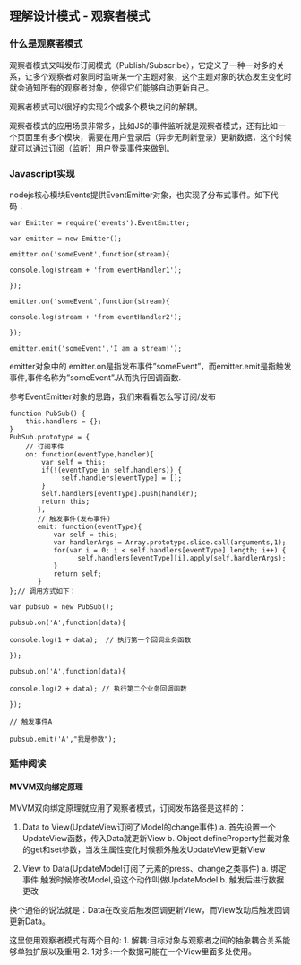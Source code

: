 ## 理解设计模式 - 观察者模式

### 什么是观察者模式
观察者模式又叫发布订阅模式（Publish/Subscribe），它定义了一种一对多的关系，让多个观察者对象同时监听某一个主题对象，这个主题对象的状态发生变化时就会通知所有的观察者对象，使得它们能够自动更新自己。

观察者模式可以很好的实现2个或多个模块之间的解耦。 

观察者模式的应用场景非常多，比如JS的事件监听就是观察者模式，还有比如一个页面里有多个模块，需要在用户登录后（异步无刷新登录）更新数据，这个时候就可以通过订阅（监听）用户登录事件来做到。

### Javascript实现


nodejs核心模块Events提供EventEmitter对象，也实现了分布式事件。如下代码：

```
var Emitter = require('events').EventEmitter;

var emitter = new Emitter();

emitter.on('someEvent',function(stream){

console.log(stream + 'from eventHandler1');

});

emitter.on('someEvent',function(stream){

console.log(stream + 'from eventHandler2');

});

emitter.emit('someEvent','I am a stream!');
```
emitter对象中的 emitter.on是指发布事件”someEvent”，而emitter.emit是指触发事件,事件名称为”someEvent”.从而执行回调函数.


参考EventEmitter对象的思路，我们来看看怎么写订阅/发布

```
function PubSub() {
    this.handlers = {};
}
PubSub.prototype = {
    // 订阅事件
    on: function(eventType,handler){
        var self = this;
        if(!(eventType in self.handlers)) {
             self.handlers[eventType] = [];
        }
        self.handlers[eventType].push(handler);
        return this;
       },
       // 触发事件(发布事件)
       emit: function(eventType){
           var self = this;
           var handlerArgs = Array.prototype.slice.call(arguments,1);
           for(var i = 0; i < self.handlers[eventType].length; i++) {
                 self.handlers[eventType][i].apply(self,handlerArgs);
           }
           return self;
       }
};// 调用方式如下：

var pubsub = new PubSub();

pubsub.on('A',function(data){

console.log(1 + data);  // 执行第一个回调业务函数

});

pubsub.on('A',function(data){

console.log(2 + data); // 执行第二个业务回调函数

});

// 触发事件A

pubsub.emit('A',"我是参数");
```


### 延伸阅读

#### MVVM双向绑定原理

MVVM双向绑定原理就应用了观察者模式，订阅发布路径是这样的：

1. Data to View(UpdateView订阅了Model的change事件)
    a. 首先设置一个UpdateView函数，传入Data就更新View
    b. Object.defineProperty拦截对象的get和set参数，当发生属性变化时候额外触发UpdateView更新View

2. View to Data(UpdateModel订阅了元素的press、change之类事件)
    a. 绑定事件 触发时候修改Model,设这个动作叫做UpdateModel
    b. 触发后进行数据更改

换个通俗的说法就是：Data在改变后触发回调更新View，而View改动后触发回调更新Data。

这里使用观察者模式有两个目的:
    1. 解耦:目标对象与观察者之间的抽象耦合关系能够单独扩展以及重用
    2. 1对多:一个数据可能在一个View里面多处使用。